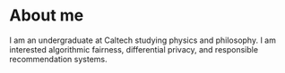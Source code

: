 # About me

I am an undergraduate at Caltech studying physics and philosophy. I am interested algorithmic fairness, differential privacy, and responsible recommendation systems. 
